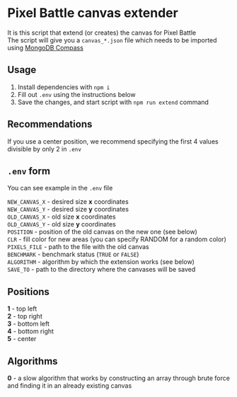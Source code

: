# Pixel Battle canvas extender
It is this script that extend (or creates) the canvas for Pixel Battle  
The script will give you a `canvas_*.json` file which needs to be imported using [MongoDB Compass](https://www.mongodb.com/products/tools/compass)

## Usage
1. Install dependencies with `npm i`
2. Fill out `.env` using the instructions below
3. Save the changes, and start script with `npm run extend` command

## Recommendations
If you use a center position, we recommend specifying the first 4 values divisible by only 2 in `.env`

## `.env` form
You can see example in the `.env` file

`NEW_CANVAS_X` - desired size **x** coordinates  
`NEW_CANVAS_Y` - desired size **y** coordinates  
`OLD_CANVAS_X` - old size **x** coordinates  
`OLD_CANVAS_Y` - old size **y** coordinates  
`POSITION` - position of the old canvas on the new one (see below)  
`CLR` - fill color for new areas (you can specify RANDOM for a random color)  
`PIXELS_FILE` - path to the file with the old canvas  
`BENCHMARK` - benchmark status (`TRUE` or `FALSE`)  
`ALGORITHM` - algorithm by which the extension works (see below)  
`SAVE_TO` - path to the directory where the canvases will be saved  

## Positions
**1** - top left  
**2** - top right  
**3** - bottom left  
**4** - bottom right  
**5** - center  

## Algorithms
**0** - a slow algorithm that works by constructing an array through brute force and finding it in an already existing canvas  